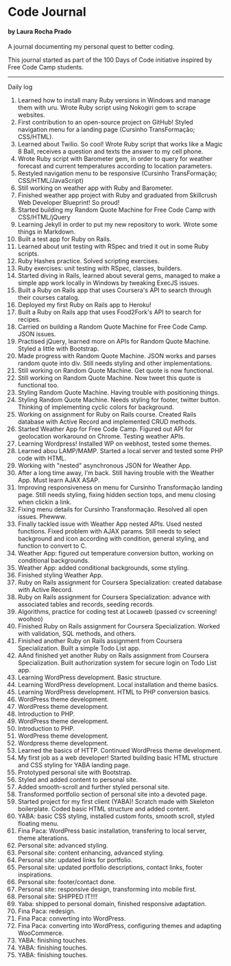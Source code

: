 # Code Journal
#### by Laura Rocha Prado

A journal documenting my personal quest to better coding.

This journal started as part of the 100 Days of Code initiative inspired by Free Code Camp students.

[//]: # (Commit format: Theme - Day n - Language/Framework/Something else)

----
Daily log

1. Learned how to install many Ruby versions in Windows and manage them with uru. Wrote Ruby script using Nokogiri gem to scrape websites.
2. First contribution to an open-source project on GitHub! Styled navigation menu for a landing page (Cursinho TransFormação; CSS/HTML).
3. Learned about Twilio. So cool! Wrote Ruby script that works like a Magic 8 Ball, receives a question and texts the answer to my cell phone.
4. Wrote Ruby script with Barometer gem, in order to query for weather forecast and current temperatures according to location parameters. 
5. Restyled navigation menu to be responsive (Cursinho TransFormação; CSS/HTML/JavaScript)
6. Still working on weather app with Ruby and Barometer.
7. Finished weather app project with Ruby and graduated from Skillcrush Web Developer Blueprint! So proud!
8. Started building my Random Quote Machine for Free Code Camp with CSS/HTML/jQuery
9. Learning Jekyll in order to put my new repository to work. Wrote some things in Markdown.
10. Built a test app for Ruby on Rails.
11. Learned about unit testing with RSpec and tried it out in some Ruby scripts.
12. Ruby Hashes practice. Solved scripting exercises.
13. Ruby exercises: unit testing with RSpec, classes, builders.
14. Started diving in Rails, learned about several gems, managed to make a simple app work locally in Windows by tweaking ExecJS issues.
15. Built a Ruby on Rails app that uses Coursera's API to search through their courses catalog.
16. Deployed my first Ruby on Rails app to Heroku!
17. Built a Ruby on Rails app that uses Food2Fork's API to search for recipes.
18. Carried on building a Random Quote Machine for Free Code Camp. JSON issues.
19. Practised jQuery, learned more on APIs for Random Quote Machine. Styled a little with Bootstrap.
20. Made progress with Random Quote Machine. JSON works and parses random quote into div. Still needs styling and other implementations.
21. Still working on Random Quote Machine. Get quote is now functional.
22. Still working on Random Quote Machine. Now tweet this quote is functional too.
23. Styling Random Quote Machine. Having trouble with positioning things. 
24. Styling Random Quote Machine. Needs styling for footer, twitter button. Thinking of implementing cyclic colors for background.
25. Working on assignment for Ruby on Rails course. Created Rails database with Active Record and implemented CRUD methods.
26. Started Weather App for Free Code Camp. Figured out API for geolocation workaround on Chrome. Testing weather APIs.
27. Learning Wordpress! Installed WP on webhost, tested some themes.
28. Learned abou LAMP/MAMP. Started a local server and tested some PHP code with HTML.
29. Working with "nested" asynchronous JSON for Weather App. 
30. After a long time away, I'm back. Still having trouble with the Weather App. Must learn AJAX ASAP.
31. Improving responsiveness on menu for Cursinho Transformação landing page. Still needs styling, fixing hidden section tops, and menu closing when clickin a link.
32. Fixing menu details for Cursinho Transformação. Resolved all open issues. Phewww.
33. Finally tackled issue with Weather App nested APIs. Used nested functions. Fixed problem with AJAX params. Still needs to select background and icon according with condition, general styling, and function to convert to C.
34. Weather App: figured out temperature conversion button, working on conditional backgrounds.
35. Weather App: added conditional backgrounds, some styling.
36. Finished styling Weather App.
37. Ruby on Rails assignment for Coursera Specialization: created database with Active Record.
38. Ruby on Rails assignment for Coursera Specialization: advance with associated tables and records, seeding records.
39. Algorithms, practice for coding test at Locaweb (passed cv screening! woohoo)
40. Finished Ruby on Rails assignment for Coursera Specialization. Worked with validation, SQL methods, and others.
41. Finished another Ruby on Rails assignment from Coursera Specialization. Built a simple Todo List app.
42. AAnd finished yet another Ruby on Rails assignment from Coursera Specialization. Built authorization system for secure login on Todo List app.
43. Learning WordPress development. Basic structure.
44. Learning WordPress development. Local installation and theme basics.
45. Learning WordPress development. HTML to PHP conversion basics.
46. WordPress theme development.
47. WordPress theme development.
48. Introduction to PHP.
49. WordPress theme development.
50. Introduction to PHP.
51. WordPress theme development.
52. Wordpress theme development.
53. Learned the basics of HTTP. Continued WordPress theme development.
54. My first job as a web developer! Started building basic HTML structure and CSS styling for YABA landing page.
55. Prototyped personal site with Bootstrap.
56. Styled and added content to personal site.
57. Added smooth-scroll and further styled personal site.
58. Transformed portfolio section of personal site into a devoted page.
59. Started project for my first client (YABA)! Scratch made with Skeleton boilerplate. Coded basic HTML structure and added content.
60. YABA: basic CSS styling, installed custom fonts, smooth scroll, styled floating menu.
61. Fina Paca: WordPress basic installation, transfering to local server, theme alterations.
62. Personal site: advanced styling.
63. Personal site: content enhancing, advanced styling.
64. Personal site: updated links for portfolio.
65. Personal site: updated portfolio descriptions, contact links, footer inspirations.
66. Personal site: footer/contact done.
67. Personal site: responsive design, transforming into mobile first.
68. Personal site: SHIPPED IT!!!!
69. Yaba: shipped to personal domain, finished responsive adaptation. 
70. Fina Paca: redesign.
71. Fina Paca: converting into WordPress.
72. Fina Paca: converting into WordPress, configuring themes and adapting WooCommerce.
72. YABA: finishing touches.
73. YABA: finishing touches.
74. YABA: finishing touches.